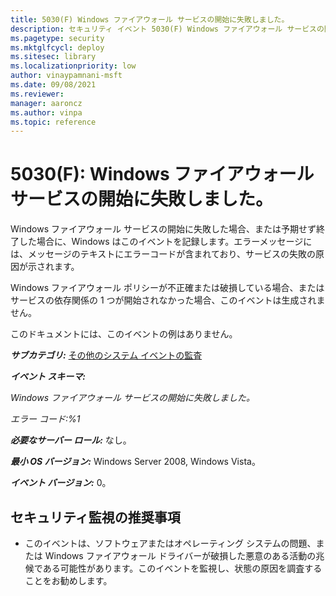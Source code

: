 ```yaml
---
title: 5030(F) Windows ファイアウォール サービスの開始に失敗しました。
description: セキュリティ イベント 5030(F) Windows ファイアウォール サービスの開始に失敗しました。について説明します。
ms.pagetype: security
ms.mktglfcycl: deploy
ms.sitesec: library
ms.localizationpriority: low
author: vinaypamnani-msft
ms.date: 09/08/2021
ms.reviewer: 
manager: aaroncz
ms.author: vinpa
ms.topic: reference
---
```


# 5030(F): Windows ファイアウォール サービスの開始に失敗しました。

Windows ファイアウォール サービスの開始に失敗した場合、または予期せず終了した場合に、Windows はこのイベントを記録します。エラーメッセージには、メッセージのテキストにエラーコードが含まれており、サービスの失敗の原因が示されます。

Windows ファイアウォール ポリシーが不正確または破損している場合、またはサービスの依存関係の 1 つが開始されなかった場合、このイベントは生成されません。

このドキュメントには、このイベントの例はありません。

***サブカテゴリ:***&nbsp;[その他のシステム イベントの監査](audit-other-system-events.md)

***イベント スキーマ:***

*Windows ファイアウォール サービスの開始に失敗しました。*

*エラー コード:%1*

***必要なサーバー ロール:*** なし。

***最小 OS バージョン:*** Windows Server 2008, Windows Vista。

***イベント バージョン:*** 0。

## セキュリティ監視の推奨事項

-   このイベントは、ソフトウェアまたはオペレーティング システムの問題、または Windows ファイアウォール ドライバーが破損した悪意のある活動の兆候である可能性があります。このイベントを監視し、状態の原因を調査することをお勧めします。
